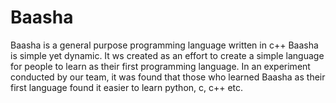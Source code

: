 # Baasha
Baasha is a general purpose programming language written in c++
Baasha is simple yet dynamic. 
It ws created as an effort to create a simple language for people to learn as their first programming language.
In an experiment conducted by our team, it was found that those who learned Baasha as their first language found it easier to learn python, c, c++ etc.
